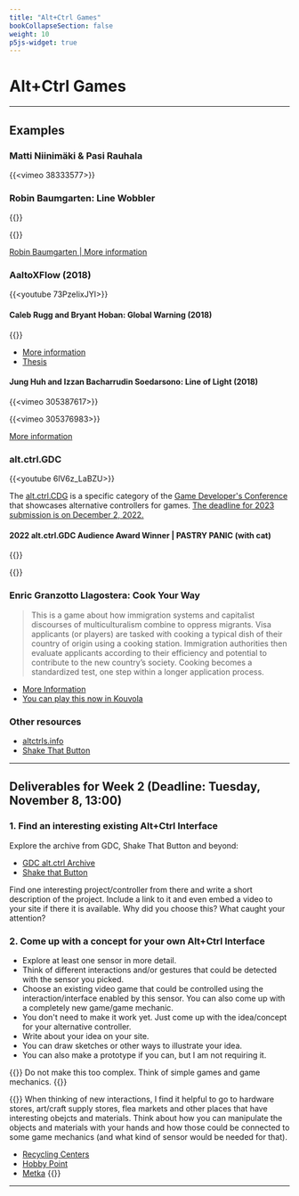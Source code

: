 ```yaml
---
title: "Alt+Ctrl Games"
bookCollapseSection: false
weight: 10
p5js-widget: true
---
```


# Alt+Ctrl Games

---

## Examples

### Matti Niinimäki & Pasi Rauhala

{{<vimeo 38333577>}}

### Robin Baumgarten: Line Wobbler

{{<youtube UZ_5ol_kyL4>}}

{{<youtube e2h8AtDR85Y>}}

[Robin Baumgarten | More information](https://wobblylabs.com/projects/wobbler)

### AaltoXFlow (2018)

{{<youtube 73PzeIixJYI>}}

#### Caleb Rugg and Bryant Hoban: Global Warning (2018)

{{<youtube nahqFan9TkM>}}

- [More information](https://www.behance.net/gallery/73078677/Game-Global-Warning)
- [Thesis](https://aaltodoc.aalto.fi/handle/123456789/101850)

#### Jung Huh and Izzan Bacharrudin Soedarsono: Line of Light (2018)

{{<vimeo 305387617>}}

{{<vimeo 305376983>}}

[More information](https://junghuh.com/portfolio/line-of-light/)

### alt.ctrl.GDC

{{<youtube 6lV6z_LaBZU>}}

The [alt.ctrl.CDG](https://gdconf.com/alt-ctrl-gdc) is a specific category of the [Game Developer's Conference](https://gdconf.com/about) that showcases alternative controllers for games. [The deadline for 2023 submission is on December 2, 2022.](https://docs.google.com/forms/d/e/1FAIpQLSdBK8BIvYzLJ8rKx7K8NKNIRvDRIB64Pqs5FUbB6uMcqkW7ug/viewform?MCAID=77FB1CFE532B22840A490D45@AdobeOrg)

#### 2022 alt.ctrl.GDC Audience Award Winner | PASTRY PANIC (with cat)

{{<youtube Cv4X29HU3qY>}}

{{<youtube osXbGp-uZPs>}}

### Enric Granzotto Llagostera: Cook Your Way

>This is a game about how immigration systems and capitalist discourses of multiculturalism combine to oppress migrants. Visa applicants (or players) are tasked with cooking a typical dish of their country of origin using a cooking station. Immigration authorities then evaluate applicants according to their efficiency and potential to contribute to the new country’s society. Cooking becomes a standardized test, one step within a longer application process.

- [More Information](https://enric.llagostera.com.br/cookyourway/)
- [You can play this now in Kouvola](https://www.poikilo.fi/nayttelyt/pelipoikilo/)

### Other resources

- [altctrls.info](https://altctrls.info/)
- [Shake That Button](https://shakethatbutton.com/)

---

## Deliverables for Week 2 (Deadline: Tuesday, November 8, 13:00)

### 1. Find an interesting existing Alt+Ctrl Interface

Explore the archive from GDC, Shake That Button and beyond:

- [GDC alt.ctrl Archive](https://gdconf.com/alt-ctrl-gdc/archive)
- [Shake that Button](https://shakethatbutton.com/)

Find one interesting project/controller from there and write a short description of the project. Include a link to it and even embed a video to your site if there it is available. Why did you choose this? What caught your attention?

### 2. Come up with a concept for your own Alt+Ctrl Interface

- Explore at least one sensor in more detail.
- Think of different interactions and/or gestures that could be detected with the sensor you picked.
- Choose an existing video game that could be controlled using the interaction/interface enabled by this sensor. You can also come up with a completely new game/game mechanic.
- You don't need to make it work yet. Just come up with the idea/concept for your alternative controller.
- Write about your idea on your site.
- You can draw sketches or other ways to illustrate your idea.
- You can also make a prototype if you can, but I am not requiring it.

{{<hint info>}}
Do not make this too complex. Think of simple games and game mechanics.
{{</hint>}}

{{<hint info>}}
When thinking of new interactions, I find it helpful to go to hardware stores, art/craft supply stores, flea markets and other places that have interesting obejcts and materials. Think about how you can manipulate the objects and materials with your hands and how those could be connected to some game mechanics (and what kind of sensor would be needed for that).

- [Recycling Centers](https://www.kierratyskeskus.fi/myymalat_ja_palvelut)
- [Hobby Point](https://hobbypoint.fi/)
- [Metka](https://www.kirppikset.info/kirppikset/metkan-kirpputori-helsinki)
{{</hint>}}

---

